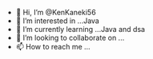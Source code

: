 - 👋 Hi, I’m @KenKaneki56
- 👀 I’m interested in ...Java
- 🌱 I’m currently learning ...Java and dsa
- 💞️ I’m looking to collaborate on ...
- 📫 How to reach me ...

<!---
KenKaneki56/KenKaneki56 is a ✨ special ✨ repository because its `README.md` (this file) appears on your GitHub profile.
You can click the Preview link to take a look at your changes.
--->
